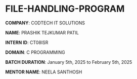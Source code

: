 # FILE-HANDLING-PROGRAM

**COMPANY**: CODTECH IT SOLUTIONS

**NAME**: PRASHIK TEJKUMAR  PATIL

**INTERN ID**: CT08ISR

**DOMAIN**: C PROGRAMMING

**BATCH DURATION**: January 5th, 2025 to February 5th, 2025

**MENTOR NAME**: NEELA SANTHOSH

